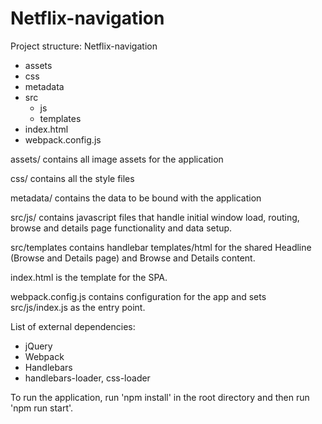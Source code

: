 # Netflix-navigation

Project structure: 
Netflix-navigation
  - assets
  - css
  - metadata
  - src
    - js
    - templates
  - index.html
  - webpack.config.js

assets/ contains all image assets for the application

css/ contains all the style files

metadata/ contains the data to be bound with the application

src/js/ contains javascript files that handle initial window load, routing, browse and details page functionality and data setup.

src/templates contains handlebar templates/html for the shared Headline (Browse and Details page) and Browse and Details content.

index.html is the template for the SPA.

webpack.config.js contains configuration for the app and sets src/js/index.js as the entry point.

List of external dependencies:
- jQuery
- Webpack
- Handlebars
- handlebars-loader, css-loader

To run the application, run 'npm install' in the root directory and then run 'npm run start'.
